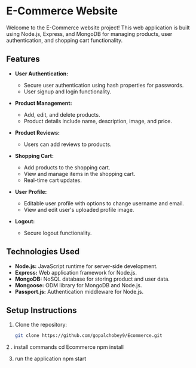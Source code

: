 # E-Commerce Website

Welcome to the E-Commerce website project! This web application is built using Node.js, Express, and MongoDB for managing products, user authentication, and shopping cart functionality.

## Features

- **User Authentication:**
  - Secure user authentication using hash properties for passwords.
  - User signup and login functionality.

- **Product Management:**
  - Add, edit, and delete products.
  - Product details include name, description, image, and price.

- **Product Reviews:**
  - Users can add reviews to products.

- **Shopping Cart:**
  - Add products to the shopping cart.
  - View and manage items in the shopping cart.
  - Real-time cart updates.

- **User Profile:**
  - Editable user profile with options to change username and email.
  - View and edit user's uploaded profile image.

- **Logout:**
  - Secure logout functionality.

## Technologies Used

- **Node.js:** JavaScript runtime for server-side development.
- **Express:** Web application framework for Node.js.
- **MongoDB:** NoSQL database for storing product and user data.
- **Mongoose:** ODM library for MongoDB and Node.js.
- **Passport.js:** Authentication middleware for Node.js.

## Setup Instructions

1. Clone the repository:

   ```bash
   git clone https://github.com/gopalchobey9/Ecommerce.git
2 . install commands 
  cd Ecommerce
  npm install

3. run the application
   npm start
